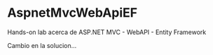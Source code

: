 # AspnetMvcWebApiEF
Hands-on lab acerca de ASP.NET MVC - WebAPI - Entity Framework

Cambio en la solucion...